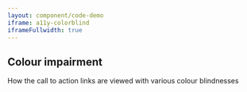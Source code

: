 ```yaml
---
layout: component/code-demo
iframe: a11y-colorblind
iframeFullwidth: true
---
```

## Colour impairment

How the call to action links are viewed with various colour blindnesses
